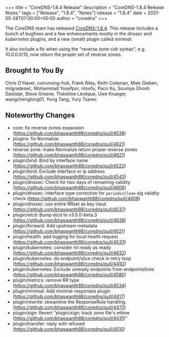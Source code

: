 +++
title = "CoreDNS-1.8.4 Release"
description = "CoreDNS-1.8.4 Release Notes."
tags = ["Release", "1.8.4", "Notes"]
release = "1.8.4"
date = 2021-05-28T07:00:00+00:00
author = "coredns"
+++

The CoreDNS team has released
[CoreDNS-1.8.4](https://github.com/bhaswanth88/coredns/releases/tag/v1.8.4). This release includes a
bunch of bugfixes and a few enhancements mostly in the *dnssec* and *kubernetes* plugins, and a new
(small) plugin called *minimal*.

It also include a fix when using the "reverse zone cidr syntax", e.g. 10.0.0.0/15, now return the proper
set of reverse zones.

## Brought to You By

Chris O'Haver,
cuirunxing-hub,
Frank Riley,
Keith Coleman,
Miek Gieben,
milgradesec,
Mohammad Yosefpor,
ntoofu,
Paco Xu,
Soumya Ghosh Dastidar,
Steve Greene,
Théotime Lévêque,
Uwe Krueger,
wangchenglong01,
Yong Tang,
Yury Tsarev.

## Noteworthy Changes

* core: fix reverse zones expansion (https://github.com/bhaswanth88/coredns/pull/4538)
* plugins: fix Normalize (https://github.com/bhaswanth88/coredns/pull/4621)
* reverse zone: make Normalize return proper reverse zones (https://github.com/bhaswanth88/coredns/pull/4621)
* plugin/bind: Bind by interface name (https://github.com/bhaswanth88/coredns/pull/4522)
* plugin/bind: Exclude interface or ip address  (https://github.com/bhaswanth88/coredns/pull/4543)
* plugin/dnssec: Check for two days of remaining validity (https://github.com/bhaswanth88/coredns/pull/4606)
* plugin/dnssec: interface type correction for `periodicClean` sig validity check (https://github.com/bhaswanth88/coredns/pull/4608)
* plugin/dnssec: use entire RRset as key input (https://github.com/bhaswanth88/coredns/pull/4537)
* plugin/etcd: Bump etcd to v3.5.0-beta.3 (https://github.com/bhaswanth88/coredns/pull/4638)
* plugin/forward: Add upstream metadata (https://github.com/bhaswanth88/coredns/pull/4521)
* plugin/health: add logging for local health request (https://github.com/bhaswanth88/coredns/pull/4533)
* plugin/kubernetes: consider nil ready as ready (https://github.com/bhaswanth88/coredns/pull/4632)
* plugin/kubernetes: do endpoint/slice check in retry loop (https://github.com/bhaswanth88/coredns/pull/4492)
* plugin/kubernetes: Exclude unready endpoints from endpointslices (https://github.com/bhaswanth88/coredns/pull/4580)
* plugin/metrics: remove RR type (https://github.com/bhaswanth88/coredns/pull/4534)
* plugin/minimal: Add minimal-responses plugin (https://github.com/bhaswanth88/coredns/pull/4417)
* plugin/rewrite: streamline the ResponseRule handling. (https://github.com/bhaswanth88/coredns/pull/4473)
* plugin/sign:  Revert "plugin/sign: track zone file's mtime (https://github.com/bhaswanth88/coredns/pull/4431)"
* plugin/transfer: reply with refused (https://github.com/bhaswanth88/coredns/pull/4510)
